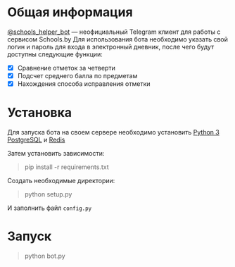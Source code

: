 # Общая информация
[@schools_helper_bot](https://t.me/schools_helper_bot) — неофициальный Telegram клиент для работы с сервисом Schools.by
Для использования бота необходимо указать свой логин и пароль для входа в электронный дневник, после чего будут доступны следующие функции:

- [x] Сравнение отметок за четверти
- [x] Подсчет среднего балла по предметам
- [x] Нахождения способа исправления отметки

# Установка 
Для запуска бота на своем сервере необходимо установить [Python 3](https://www.python.org/) [PostgreSQL](https://www.postgresql.org/) и [Redis](https://redis.io/)

Затем установить зависимости:
> pip install -r requirements.txt

Создать необходимые директории:
> python setup.py

И заполнить файл `config.py`

# Запуск
> python bot.py
